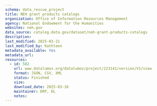 ```yaml
---
schema: data_rescue_project 
title: NEH grant products catalogs
organization: Office of Information Resources Management
agency: National Endowment for the Humanities
websites: neh.gov
data_source: catalog.data.gov/dataset/neh-grant-products-catalogs
description: 
last_modified: 2025-03-21
last_modified_by: Kathleen
metadata_available: Yes
metadata_url: 
resources:
  - id: 582
    url: www.datalumos.org/datalumos/project/223141/version/V1/view
    format: JSON, CSV, XML
    status: Finished
    size: 
    download_date: 2025-03-16
    maintainer: DRP, DL
    notes: 
---
```

